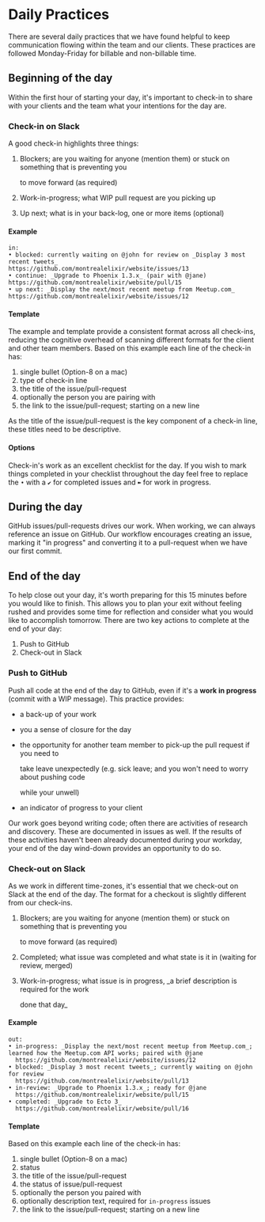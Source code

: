 # Daily Practices

There are several daily practices that we have found helpful to keep communication flowing within the team and our clients. These practices are followed Monday-Friday for billable and non-billable time.

## Beginning of the day

Within the first hour of starting your day, it's important to check-in to share with your clients and the team what your intentions for the day are.

### Check-in on Slack

A good check-in highlights three things:

1. Blockers; are you waiting for anyone \(mention them\) or stuck on something that is preventing you

   to move forward \(as required\)

2. Work-in-progress; what WIP pull request are you picking up
3. Up next; what is in your back-log, one or more items \(optional\)

#### Example

```text
in:
• blocked: currently waiting on @john for review on _Display 3 most recent tweets_
https://github.com/montrealelixir/website/issues/13
• continue: _Upgrade to Phoenix 1.3.x_ (pair with @jane)
https://github.com/montrealelixir/website/pull/15
• up next: _Display the next/most recent meetup from Meetup.com_
https://github.com/montrealelixir/website/issues/12
```

#### Template

The example and template provide a consistent format across all check-ins, reducing the cognitive overhead of scanning different formats for the client and other team members. Based on this example each line of the check-in has:

1. single bullet \(Option-8 on a mac\)
2. type of check-in line
3. the title of the issue/pull-request
4. optionally the person you are pairing with
5. the link to the issue/pull-request; starting on a new line

As the title of the issue/pull-request is the key component of a check-in line, these titles need to be descriptive.

#### Options

Check-in's work as an excellent checklist for the day. If you wish to mark things completed in your checklist throughout the day feel free to replace the `•` with a `✔︎` for completed issues and `➽` for work in progress.

## During the day

GitHub issues/pull-requests drives our work. When working, we can always reference an issue on GitHub. Our workflow encourages creating an issue, marking it "in progress" and converting it to a pull-request when we have our first commit.

## End of the day

To help close out your day, it's worth preparing for this 15 minutes before you would like to finish. This allows you to plan your exit without feeling rushed and provides some time for reflection and consider what you would like to accomplish tomorrow. There are two key actions to complete at the end of your day:

1. Push to GitHub
2. Check-out in Slack

### Push to GitHub

Push all code at the end of the day to GitHub, even if it's a **work in progress** \(commit with a WIP message\). This practice provides:

* a back-up of your work
* you a sense of closure for the day
* the opportunity for another team member to pick-up the pull request if you need to

  take leave unexpectedly \(e.g. sick leave; and you won't need to worry about pushing code

  while your unwell\)

* an indicator of progress to your client  

Our work goes beyond writing code; often there are activities of research and discovery. These are documented in issues as well. If the results of these activities haven't been already documented during your workday, your end of the day wind-down provides an opportunity to do so.

### Check-out on Slack

As we work in different time-zones, it's essential that we check-out on Slack at the end of the day. The format for a checkout is slightly different from our check-ins.

1. Blockers; are you waiting for anyone \(mention them\) or stuck on something that is preventing you

   to move forward \(as required\)

2. Completed; what issue was completed and what state is it in \(waiting for review, merged\)
3. Work-in-progress; what issue is in progress, \_a brief description is required for the work

   done that day\_

#### Example

```text
out:
• in-progress: _Display the next/most recent meetup from Meetup.com_; learned how the Meetup.com API works; paired with @jane
  https://github.com/montrealelixir/website/issues/12
• blocked: _Display 3 most recent tweets_; currently waiting on @john for review
  https://github.com/montrealelixir/website/pull/13
• in-review: _Upgrade to Phoenix 1.3.x_; ready for @jane
  https://github.com/montrealelixir/website/pull/15
• completed: _Upgrade to Ecto 3_
  https://github.com/montrealelixir/website/pull/16
```

#### Template

Based on this example each line of the check-in has:

1. single bullet \(Option-8 on a mac\)
2. status
3. the title of the issue/pull-request
4. the status of issue/pull-request
5. optionally the person you paired with
6. optionally description text, required for `in-progress` issues
7. the link to the issue/pull-request; starting on a new line

